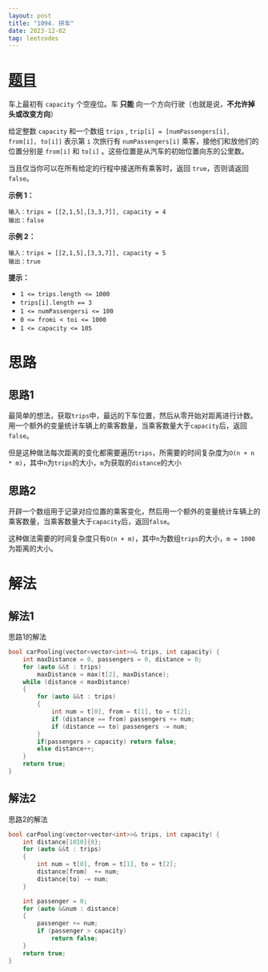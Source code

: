 ```yaml
---
layout: post
title: "1094. 拼车"
date: 2023-12-02
tag: leetcodes
---
```


# [题目]( https://leetcode.cn/problems/car-pooling/description/) 

车上最初有 `capacity` 个空座位。车 **只能** 向一个方向行驶（也就是说，**不允许掉头或改变方向**）

给定整数 `capacity` 和一个数组 `trips` ,  `trip[i] = [numPassengers[i], from[i], to[i]]` 表示第 `i` 次旅行有 `numPassengers[i]` 乘客，接他们和放他们的位置分别是 `from[i]` 和 `to[i]` 。这些位置是从汽车的初始位置向东的公里数。

当且仅当你可以在所有给定的行程中接送所有乘客时，返回 `true`，否则请返回 `false`。

 

**示例 1：**

```
输入：trips = [[2,1,5],[3,3,7]], capacity = 4
输出：false
```

**示例 2：**

```
输入：trips = [[2,1,5],[3,3,7]], capacity = 5
输出：true
```



**提示：**

- `1 <= trips.length <= 1000`
- `trips[i].length == 3`
- `1 <= numPassengersi <= 100`
- `0 <= fromi < toi <= 1000`
- `1 <= capacity <= 105`



# 思路

## 思路1

最简单的想法，获取`trips`中，最远的下车位置，然后从零开始对距离进行计数。用一个额外的变量统计车辆上的乘客数量，当乘客数量大于`capacity`后，返回`false`。

但是这种做法每次距离的变化都需要遍历`trips`，所需要的时间复杂度为`O(n + n * m)`，其中`n`为`trips`的大小，`m`为获取的`distance`的大小

## 思路2

开辟一个数组用于记录对应位置的乘客变化，然后用一个额外的变量统计车辆上的乘客数量，当乘客数量大于`capacity`后，返回`false`。

这种做法需要的时间复杂度只有`O(n + m)`，其中`n`为数组`trips`的大小，`m = 1000`为距离的大小。



# 解法

## 解法1

思路1的解法

```c++
bool carPooling(vector<vector<int>>& trips, int capacity) {
    int maxDistance = 0, passengers = 0, distance = 0;
    for (auto &&t : trips)
        maxDistance = max(t[2], maxDistance);
    while (distance < maxDistance)
    {
        for (auto &&t : trips)
        {
            int num = t[0], from = t[1], to = t[2];
            if (distance == from) passengers += num;
            if (distance == to) passengers -= num;
        }
        if(passengers > capacity) return false;
        else distance++;
    }
    return true;
}
```

## 解法2

思路2的解法

```c++
bool carPooling(vector<vector<int>>& trips, int capacity) {
    int distance[1010]{0};
    for (auto &&t : trips)
    {
        int num = t[0], from = t[1], to = t[2];
        distance[from]  += num;
        distance[to] -= num;
    }

    int passenger = 0;
    for (auto &&num : distance)
    {
        passenger += num;
        if (passenger > capacity) 
            return false;
    }
    return true;        
}
```